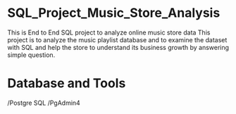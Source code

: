 # SQL_Project_Music_Store_Analysis
This is End to End SQL project to analyze online music store data
This project is to analyze the music playlist database and to examine the dataset  with  SQL and help the store to understand its business growth by answering simple question.
# Database and Tools
 /Postgre SQL
 /PgAdmin4


